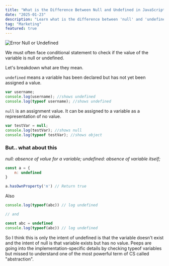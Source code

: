 ```yaml
---
title: "What is the Difference Between Null and Undefined in JavaScript?"
date: "2025-01-23"
description: "Learn what is the difference between 'null' and 'undefined' in JavaScript."
tag: "Marketing"
featured: true
---
```


<img src="/images/blog/what-is-the-difference-between-null-and-undefined-in-javascript.jpg" alt="Error Null or Undefined" />

We must often face conditional statement to check if the value of the variable is null or undefined.

Let's breakdown what are they mean.

`undefined` means a variable has been declared but has not yet been assigned a value.

```js 
var username;
console.log(username); //shows undefined
console.log(typeof username); //shows undefined
```

`null` is an assignment value. It can be assigned to a variable as a representation of no value.

```js
var testVar = null;
console.log(testVar); //shows null
console.log(typeof testVar); //shows object
```

### But.. what about this

*null: absence of value for a variable; undefined: absence of variable itself;*

```js
const a = {
    n: undefined
}

a.hasOwnProperty('n') // Return true
```


Also

```js
console.log(typeof(abc)) // log undefined

// and 

const abc = undefined
console.log(typeof(abc)) // log undefined
```

So I think this is only the intent of undefined is that the variable doesn't exist and the intent of null is that variable exists but has no value. Peeps are going into the implementation-specific details by checking typeof variables but missed to understand one of the most powerful term of CS called "abstraction".

